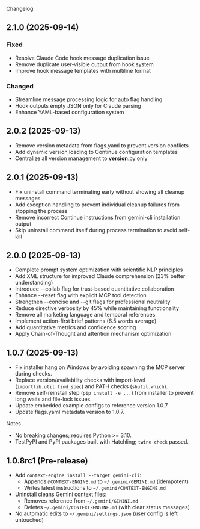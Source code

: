 Changelog

## 2.1.0 (2025-09-14)

### Fixed
- Resolve Claude Code hook message duplication issue
- Remove duplicate user-visible output from hook system
- Improve hook message templates with multiline format

### Changed
- Streamline message processing logic for auto flag handling
- Hook outputs empty JSON only for Claude parsing
- Enhance YAML-based configuration system

## 2.0.2 (2025-09-13)

- Remove version metadata from flags.yaml to prevent version conflicts
- Add dynamic version loading to Continue configuration templates
- Centralize all version management to __version__.py only

## 2.0.1 (2025-09-13)

- Fix uninstall command terminating early without showing all cleanup messages
- Add exception handling to prevent individual cleanup failures from stopping the process
- Remove incorrect Continue instructions from gemini-cli installation output
- Skip uninstall command itself during process termination to avoid self-kill

## 2.0.0 (2025-09-13)

- Complete prompt system optimization with scientific NLP principles
- Add XML structure for improved Claude comprehension (23% better understanding)
- Introduce --collab flag for trust-based quantitative collaboration
- Enhance --reset flag with explicit MCP tool detection
- Strengthen --concise and --git flags for professional neutrality
- Reduce directive verbosity by 45% while maintaining functionality
- Remove all marketing language and temporal references
- Implement action-first brief patterns (6.5 words average)
- Add quantitative metrics and confidence scoring
- Apply Chain-of-Thought and attention mechanism optimization

## 1.0.7 (2025-09-13)

- Fix installer hang on Windows by avoiding spawning the MCP server during checks.
- Replace version/availability checks with import-level (`importlib.util.find_spec`) and PATH checks (`shutil.which`).
- Remove self-reinstall step (`pip install -e ...`) from installer to prevent long waits and file-lock issues.
- Update embedded example configs to reference version 1.0.7.
- Update flags.yaml metadata version to 1.0.7.

Notes
- No breaking changes; requires Python >= 3.10.
- TestPyPI and PyPI packages built with Hatchling; `twine check` passed.
## 1.0.8rc1 (Pre-release)

- Add `context-engine install --target gemini-cli`:
  - Appends `@CONTEXT-ENGINE.md` to `~/.gemini/GEMINI.md` (idempotent)
  - Writes latest instructions to `~/.gemini/CONTEXT-ENGINE.md`
- Uninstall cleans Gemini context files:
  - Removes reference from `~/.gemini/GEMINI.md`
  - Deletes `~/.gemini/CONTEXT-ENGINE.md` (with clear status messages)
- No automatic edits to `~/.gemini/settings.json` (user config is left untouched)
